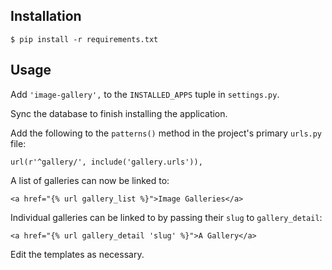 ## Installation

    $ pip install -r requirements.txt

## Usage

Add ``'image-gallery',`` to the ``INSTALLED_APPS`` tuple in ``settings.py``.

Sync the database to finish installing the application.

Add the following to the ``patterns()`` method in the project's primary ``urls.py`` file:

    url(r'^gallery/', include('gallery.urls')),
    
A list of galleries can now be linked to:

    <a href="{% url gallery_list %}">Image Galleries</a>
    
Individual galleries can be linked to by passing their ``slug`` to ``gallery_detail``:

    <a href="{% url gallery_detail 'slug' %}">A Gallery</a>

Edit the templates as necessary.